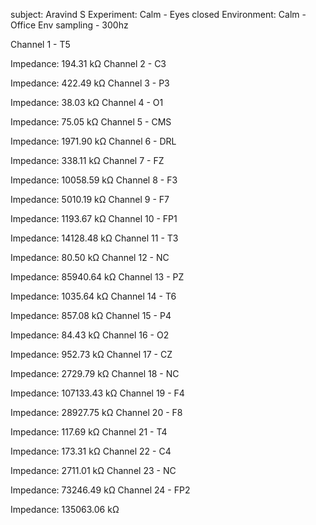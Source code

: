 subject: Aravind S
Experiment: Calm - Eyes closed
Environment: Calm - Office Env
sampling - 300hz

Channel 1 - T5

Impedance: 194.31 kΩ
Channel 2 - C3

Impedance: 422.49 kΩ
Channel 3 - P3

Impedance: 38.03 kΩ
Channel 4 - O1

Impedance: 75.05 kΩ
Channel 5 - CMS

Impedance: 1971.90 kΩ
Channel 6 - DRL

Impedance: 338.11 kΩ
Channel 7 - FZ

Impedance: 10058.59 kΩ
Channel 8 - F3

Impedance: 5010.19 kΩ
Channel 9 - F7

Impedance: 1193.67 kΩ
Channel 10 - FP1

Impedance: 14128.48 kΩ
Channel 11 - T3

Impedance: 80.50 kΩ
Channel 12 - NC

Impedance: 85940.64 kΩ
Channel 13 - PZ

Impedance: 1035.64 kΩ
Channel 14 - T6

Impedance: 857.08 kΩ
Channel 15 - P4

Impedance: 84.43 kΩ
Channel 16 - O2

Impedance: 952.73 kΩ
Channel 17 - CZ

Impedance: 2729.79 kΩ
Channel 18 - NC

Impedance: 107133.43 kΩ
Channel 19 - F4

Impedance: 28927.75 kΩ
Channel 20 - F8

Impedance: 117.69 kΩ
Channel 21 - T4

Impedance: 173.31 kΩ
Channel 22 - C4

Impedance: 2711.01 kΩ
Channel 23 - NC

Impedance: 73246.49 kΩ
Channel 24 - FP2

Impedance: 135063.06 kΩ